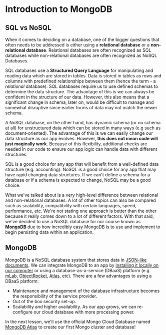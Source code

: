# Introduction to MongoDB

## SQL vs NoSQL

When it comes to deciding on a database, one of the bigger questions that often needs to be addressed is either using a **relational database** or a **non-relational database**. Relational databases are often recognized as SQL databases while non-relational databases are often recognized as NoSQL Databases.

SQL databases use a **Structured Query Language** for manipulating and reading data which are stored in tables. Data is stored in tables as rows and columns with predefined relationships between them (hence the term - a _relational_ database). SQL databases require us to use defined schemas to determine the data structure. The advantage of this is we can always be confident in the structure of our data. However, this also means that a significant change in schema, later on, would be difficult to manage and somewhat disruptive since earlier forms of data may not match the newer schema.

A NoSQL database, on the other hand, has dynamic schema (or no schema at all) for unstructured data which can be stored in many ways (e.g such as document-oriented). The advantage of this is we can easily change our data structure as our app evolves. However, **this does not mean code will just magically work**. Because of this flexibility, additional checks are needed in our code to ensure our app logic can handle data with different structures.

SQL is a good choice for any app that will benefit from a well-defined data structure (e.g. accounting). NoSQL is a good choice for any app that may have rapid changing data structures. If we can't define a schema for a database or if a schema is expected to change, NoSQL may be a good choice.

What we've talked about is a very high-level difference between relational and non-relational databases. A lot of other topics can also be compared such as scalability, compatibility with certain languages, speed, performance, etc. We're not stating one approach is better than the other because it really comes down to a lot of different factors. With that said, we've decided to use a NoSQL database for our course known as [**MongoDB**](https://www.mongodb.com/) due to how incredibly easy MongoDB is to use and implement to begin persisting data within an application.

## MongoDB

MongoDB is a NoSQL database system that stores data in [JSON-like documents](https://www.mongodb.com/json-and-bson). We can integrate MongoDB to an app by [installing it locally on our computer](https://docs.mongodb.com/manual/installation/) or using a database-as-a-service (DBaaS) platform (e.g. [mLab](https://mlab.com/), [ObjectRocket](https://www.objectrocket.com/), [Atlas](https://www.mongodb.com/cloud/atlas), etc). There are a few advantages to using a DBaaS platform:

- Maintenance and management of the database infrastructure becomes the responsibility of the service provider.
- Out of the box security set-up.
- Scalability and higher availability. As our app grows, we can re-configure our cloud database with more processing power.

In the next lesson, we'll use the official Mongo Cloud Database named [MongoDB Atlas](https://www.mongodb.com/cloud/atlas) to create our first Mongo cluster and database!
